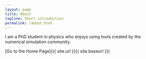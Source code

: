 ```yaml
---
layout: page
title: About
tagline: Short introduction
permalink: /about.html
---
```


I am a PhD student in physics who enjoys using tools created by the numerical simulation community.


[Go to the Home Page]({{ site.url }}{{ site.baseurl }})
